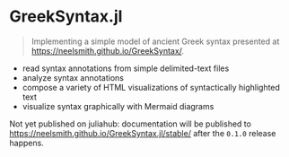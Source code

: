 # GreekSyntax.jl

> Implementing a simple model of ancient Greek syntax presented at <https://neelsmith.github.io/GreekSyntax/>.

- read syntax annotations from simple delimited-text files
- analyze syntax annotations
- compose a variety of HTML visualizations of syntactically highlighted text
- visualize syntax graphically with Mermaid diagrams


Not yet published on juliahub:  documentation will be published to 
<https://neelsmith.github.io/GreekSyntax.jl/stable/> after the `0.1.0` release happens.